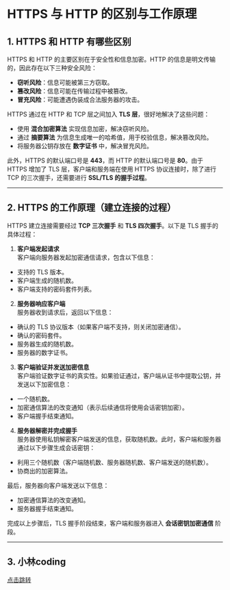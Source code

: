 # HTTPS 与 HTTP 的区别与工作原理

## 1. HTTPS 和 HTTP 有哪些区别

HTTPS 和 HTTP 的主要区别在于安全性和信息加密。HTTP 的信息是明文传输的，因此存在以下三种安全风险：
- **窃听风险**：信息可能被第三方窃取。
- **篡改风险**：信息可能在传输过程中被篡改。
- **冒充风险**：可能遭遇伪装成合法服务器的攻击。

HTTPS 通过在 HTTP 和 TCP 层之间加入 **TLS 层**，很好地解决了这些问题：
- 使用 **混合加密算法** 实现信息加密，解决窃听风险。
- 通过 **摘要算法** 为信息生成唯一的哈希值，用于校验信息，解决篡改风险。
- 将服务器公钥存放在 **数字证书** 中，解决冒充风险。

此外，HTTPS 的默认端口号是 **443**，而 HTTP 的默认端口号是 **80**。由于 HTTPS 增加了 TLS 层，客户端和服务端在使用 HTTPS 协议连接时，除了进行 TCP 的三次握手，还需要进行 **SSL/TLS 的握手过程**。

---

## 2. HTTPS 的工作原理（建立连接的过程）

HTTPS 建立连接需要经过 **TCP 三次握手** 和 **TLS 四次握手**。以下是 TLS 握手的具体过程：

1. **客户端发起请求**  
  客户端向服务器发起加密通信请求，包含以下信息：
  - 支持的 TLS 版本。
  - 客户端生成的随机数。
  - 客户端支持的密码套件列表。

2. **服务器响应客户端**  
  服务器收到请求后，返回以下信息：
  - 确认的 TLS 协议版本（如果客户端不支持，则关闭加密通信）。
  - 确认的密码套件。
  - 服务器生成的随机数。
  - 服务器的数字证书。

3. **客户端验证并发送加密信息**  
  客户端验证数字证书的真实性。如果验证通过，客户端从证书中提取公钥，并发送以下加密信息：
  - 一个随机数。
  - 加密通信算法的改变通知（表示后续通信将使用会话密钥加密）。
  - 客户端握手结束通知。

4. **服务器解密并完成握手**  
  服务器使用私钥解密客户端发送的信息，获取随机数。此时，客户端和服务器通过以下步骤生成会话密钥：
  - 利用三个随机数（客户端随机数、服务器随机数、客户端发送的随机数）。
  - 协商出的加密算法。

  最后，服务器向客户端发送以下信息：
  - 加密通信算法的改变通知。
  - 服务器握手结束通知。

完成以上步骤后，TLS 握手阶段结束，客户端和服务器进入 **会话密钥加密通信** 阶段。

---

## 3. 小林coding
[点击跳转](https://xiaolincoding.com/network/2_http/http_interview.html#http-%E4%B8%8E-https)
<GiscusComment />